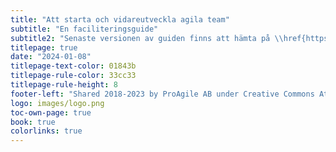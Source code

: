 ```yaml
---
title: "Att starta och vidareutveckla agila team"
subtitle: "En faciliteringsguide"
subtitle2: "Senaste versionen av guiden finns att hämta på \\href{https://www.proagile.se/teams}{proagile.se/teams}"
titlepage: true
date: "2024-01-08"
titlepage-text-color: 01843b
titlepage-rule-color: 33cc33
titlepage-rule-height: 8
footer-left: "Shared 2018-2023 by ProAgile AB under Creative Commons Attribution ShareAlike 4.0 International license"
logo: images/logo.png
toc-own-page: true
book: true
colorlinks: true
---
```

